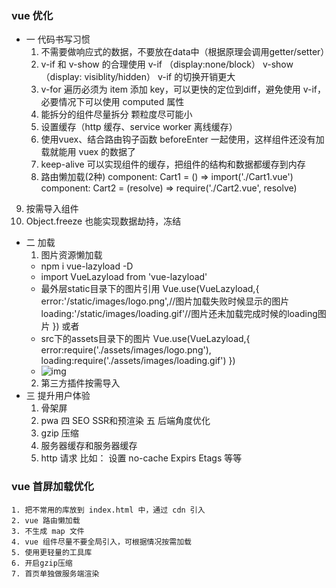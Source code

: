 ### vue 优化
+ 一 代码书写习惯
    1. 不需要做响应式的数据，不要放在data中（根据原理会调用getter/setter）
    2. v-if 和 v-show 的合理使用
        v-if （display:none/block） v-show （display: visiblity/hidden）
        v-if 的切换开销更大
    3. v-for 遍历必须为 item 添加 key，可以更快的定位到diff，避免使用 v-if，必要情况下可以使用 computed 属性
    4. 能拆分的组件尽量拆分 颗粒度尽可能小
    5. 设置缓存（http 缓存、service worker 离线缓存）
    6. 使用vuex、结合路由钩子函数 beforeEnter 一起使用，这样组件还没有加载就能用 vuex 的数据了
    7. keep-alive 可以实现组件的缓存，把组件的结构和数据都缓存到内存
    8. 路由懒加载(2种)
    component: Cart1 = () => import('./Cart1.vue')
    component: Cart2 = (resolve) => require('./Cart2.vue', resolve)
9. 按需导入组件
10. Object.freeze 也能实现数据劫持，冻结
+ 二 加载
    1. 图片资源懒加载 
    - npm i vue-lazyload -D
    - import VueLazyload from 'vue-lazyload'
    - 最外层static目录下的图片引用
        Vue.use(VueLazyload,{
                error:'/static/images/logo.png',//图片加载失败时候显示的图片
                loading:'/static/images/loading.gif'//图片还未加载完成时候的loading图片
        })
    或者
    - src下的assets目录下的图片
        Vue.use(VueLazyload,{
            error:require('./assets/images/logo.png'),
            loading:require('./assets/images/loading.gif')
        })
    - <img  v-lazy="item.image" alt="img">
    2. 第三方插件按需导入
+ 三 提升用户体验
    1. 骨架屏
    2. pwa
四 SEO
    SSR和预渲染
五 后端角度优化
    1. gzip 压缩
    2. 服务器缓存和服务器缓存
    3. http 请求
    比如： 设置 no-cache Expirs Etags 等等
### vue 首屏加载优化
    1. 把不常用的库放到 index.html 中，通过 cdn 引入
    2. vue 路由懒加载
    3. 不生成 map 文件
    4. vue 组件尽量不要全局引入，可根据情况按需加载
    5. 使用更轻量的工具库
    6. 开启gzip压缩
    7. 首页单独做服务端渲染


